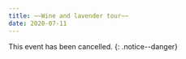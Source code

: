 ```yaml
---
title: ~~Wine and lavender tour~~
date: 2020-07-11
---
```


This event has been cancelled.
{: .notice--danger}
